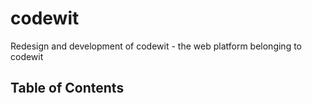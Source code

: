 # codewit
Redesign and development of codewit - the web platform belonging to codewit
## Table of Contents 
